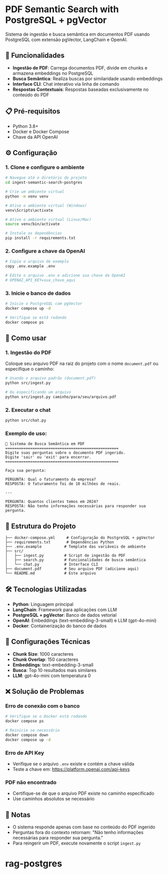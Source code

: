 # PDF Semantic Search with PostgreSQL + pgVector

Sistema de ingestão e busca semântica em documentos PDF usando PostgreSQL com extensão pgVector, LangChain e OpenAI.

## 🚀 Funcionalidades

- **Ingestão de PDF**: Carrega documentos PDF, divide em chunks e armazena embeddings no PostgreSQL
- **Busca Semântica**: Realiza buscas por similaridade usando embeddings
- **Interface CLI**: Chat interativo via linha de comando
- **Respostas Contextuais**: Respostas baseadas exclusivamente no conteúdo do PDF

## 📋 Pré-requisitos

- Python 3.8+
- Docker e Docker Compose
- Chave da API OpenAI

## ⚙️ Configuração

### 1. Clone e configure o ambiente

```bash
# Navegue até o diretório do projeto
cd ingest-semantic-search-postgres

# Crie um ambiente virtual
python -m venv venv

# Ative o ambiente virtual (Windows)
venv\Scripts\activate

# Ative o ambiente virtual (Linux/Mac)
source venv/bin/activate

# Instale as dependências
pip install -r requirements.txt
```

### 2. Configure a chave da OpenAI

```bash
# Copie o arquivo de exemplo
copy .env.example .env

# Edite o arquivo .env e adicione sua chave da OpenAI
# OPENAI_API_KEY=sua_chave_aqui
```

### 3. Inicie o banco de dados

```bash
# Inicie o PostgreSQL com pgVector
docker compose up -d

# Verifique se está rodando
docker compose ps
```

## 🔄 Como usar

### 1. Ingestão do PDF

Coloque seu arquivo PDF na raiz do projeto com o nome `document.pdf` ou especifique o caminho:

```bash
# Usando o arquivo padrão (document.pdf)
python src/ingest.py

# Ou especificando um arquivo
python src/ingest.py caminho/para/seu/arquivo.pdf
```

### 2. Executar o chat

```bash
python src/chat.py
```

### Exemplo de uso:

```
🤖 Sistema de Busca Semântica em PDF
==================================================
Digite suas perguntas sobre o documento PDF ingerido.
Digite 'sair' ou 'exit' para encerrar.
==================================================

Faça sua pergunta:

PERGUNTA: Qual o faturamento da empresa?
RESPOSTA: O faturamento foi de 10 milhões de reais.

---

PERGUNTA: Quantos clientes temos em 2024?
RESPOSTA: Não tenho informações necessárias para responder sua pergunta.
```

## 📁 Estrutura do Projeto

```
├── docker-compose.yml     # Configuração do PostgreSQL + pgVector
├── requirements.txt       # Dependências Python
├── .env.example          # Template das variáveis de ambiente
├── src/
│   ├── ingest.py         # Script de ingestão do PDF
│   ├── search.py         # Funcionalidades de busca semântica
│   └── chat.py           # Interface CLI
├── document.pdf          # Seu arquivo PDF (adicione aqui)
└── README.md             # Este arquivo
```

## 🛠️ Tecnologias Utilizadas

- **Python**: Linguagem principal
- **LangChain**: Framework para aplicações com LLM
- **PostgreSQL + pgVector**: Banco de dados vetorial
- **OpenAI**: Embeddings (text-embedding-3-small) e LLM (gpt-4o-mini)
- **Docker**: Containerização do banco de dados

## 🔧 Configurações Técnicas

- **Chunk Size**: 1000 caracteres
- **Chunk Overlap**: 150 caracteres
- **Embeddings**: text-embedding-3-small
- **Busca**: Top 10 resultados mais similares
- **LLM**: gpt-4o-mini com temperatura 0

## ❌ Solução de Problemas

### Erro de conexão com o banco
```bash
# Verifique se o Docker está rodando
docker compose ps

# Reinicie se necessário
docker compose down
docker compose up -d
```

### Erro de API Key
- Verifique se o arquivo `.env` existe e contém a chave válida
- Teste a chave em: https://platform.openai.com/api-keys

### PDF não encontrado
- Certifique-se de que o arquivo PDF existe no caminho especificado
- Use caminhos absolutos se necessário

## 📝 Notas

- O sistema responde apenas com base no conteúdo do PDF ingerido
- Perguntas fora do contexto retornam: "Não tenho informações necessárias para responder sua pergunta."
- Para reingerir um PDF, execute novamente o script `ingest.py`
# rag-postgres
